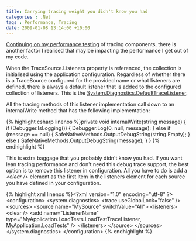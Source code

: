 ```yaml
---
title: Carrying tracing weight you didn't know you had
categories : .Net
tags : Performance, Tracing
date: 2009-01-08 13:14:00 +10:00
---
```


[Continuing on my performance testing][0] of tracing components, there is another factor I realised that may be impacting the performance I get out of my code. 

When the TraceSource.Listeners property is referenced, the collection is initialised using the application configuration. Regardless of whether there is a TraceSource configured for the provided name or what listeners are defined, there is always a default listener that is added to the configured collection of listeners. This is the [System.Diagnostics.DefaultTraceListener][1]. 

All the tracing methods of this listener implementation call down to an internalWrite method that has the following implementation: 

{% highlight csharp linenos %}private void internalWrite(string message) { if (Debugger.IsLogging()) { Debugger.Log(0, null, message); } else if (message == null) { SafeNativeMethods.OutputDebugString(string.Empty); } else { SafeNativeMethods.OutputDebugString(message); } } {% endhighlight %}

This is extra baggage that you probably didn't know you had. If you want lean tracing performance and don't need this debug trace support, the best option is to remove this listener in configuration. All you have to do is add a _<clear /&gt;_ element as the first item in the listeners element for each source you have defined in your configuration. 

{% highlight xml linenos %}<?xml version="1.0" encoding="utf-8" ?&gt; <configuration&gt; <system.diagnostics&gt; <trace useGlobalLock="false" /&gt; <sources&gt; <source name="MySource" switchValue="All"&gt; <listeners&gt; <clear /&gt; <add name="ListenerName" type="MyApplication.LoadTests.LoadTestTraceListener, MyApplication.LoadTests" /&gt; </listeners&gt; </source&gt; </sources&gt; </system.diagnostics&gt; </configuration&gt; {% endhighlight %}

[0]: /post/2009/01/08/Disable-Trace-UseGlobalLock-For-Better-Tracing-Performance.aspx
[1]: http://msdn.microsoft.com/en-us/library/system.diagnostics.defaulttracelistener.aspx
